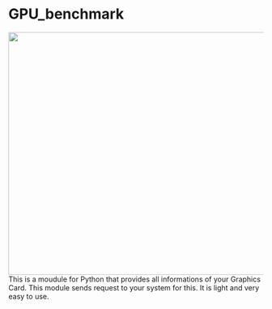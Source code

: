 GPU_benchmark
==============
<img align="right" width=640 height=480 src="https://s17-us2.startpage.com/cgi-bin/serveimage?url=https%3A%2F%2Fimages.nvidia.com%2Fgeforce-com%2Finternational%2Fimages%2Farticles%2Fgeforce-gtx-10-series-july-2018%2Fzotac-geforce-gtx-1080-ti-mini.png&sp=15465840440ce78641f952de8ac4738f" />
This is a moudule for Python that provides all informations of your Graphics Card. This module sends request to your system for this. It is light and very easy to use.
